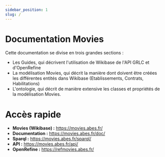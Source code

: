 ```yaml
---
sidebar_position: 1
slug: /
---
```


# Documentation Movies

Cette documentation se divise en trois grandes sections :

* Les Guides, qui décrivent l'utilisation de Wikibase de l'API GRLC et d'OpenRefine
* La modélisation Movies, qui décrit la manière dont doivent être créées les différentes entités dans Wikibase (Etablissements, Contrats, Habilitations)
* L'ontologie, qui décrit de manière extensive les classes et propriétés de la modélisation Movies.

# Accès rapide

* **Movies (Wikibase) :** https://movies.abes.fr/
* **Documentation :** https://movies.abes.fr/doc/
* **Sparql :** https://movies.abes.fr/sparql/
* **API :** https://movies.abes.fr/api/
* **OpenRefine :** https://refmovies.abes.fr/

